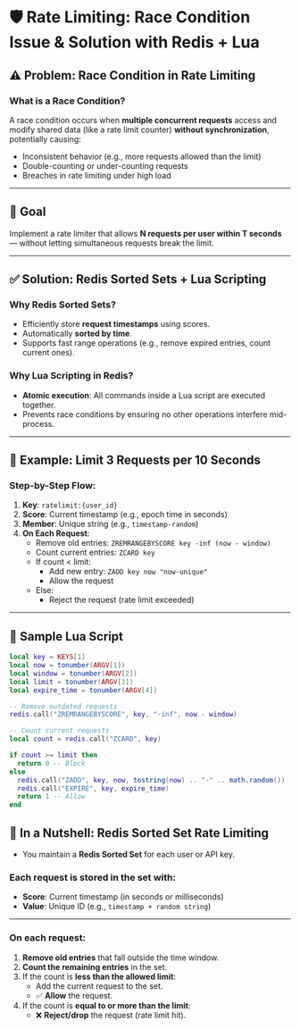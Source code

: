 # 🛡️ Rate Limiting: Race Condition Issue & Solution with Redis + Lua

## ⚠️ Problem: Race Condition in Rate Limiting

### What is a Race Condition?
A race condition occurs when **multiple concurrent requests** access and modify shared data (like a rate limit counter) **without synchronization**, potentially causing:

- Inconsistent behavior (e.g., more requests allowed than the limit)
- Double-counting or under-counting requests
- Breaches in rate limiting under high load

---

## 🎯 Goal

Implement a rate limiter that allows **N requests per user within T seconds** — without letting simultaneous requests break the limit.

---

## ✅ Solution: Redis Sorted Sets + Lua Scripting

### Why Redis Sorted Sets?
- Efficiently store **request timestamps** using scores.
- Automatically **sorted by time**.
- Supports fast range operations (e.g., remove expired entries, count current ones).

### Why Lua Scripting in Redis?
- **Atomic execution**: All commands inside a Lua script are executed together.
- Prevents race conditions by ensuring no other operations interfere mid-process.

---

## 🧪 Example: Limit 3 Requests per 10 Seconds

### Step-by-Step Flow:
1. **Key**: `ratelimit:{user_id}`
2. **Score**: Current timestamp (e.g., epoch time in seconds)
3. **Member**: Unique string (e.g., `timestamp-random`)
4. **On Each Request**:
   - Remove old entries: `ZREMRANGEBYSCORE key -inf (now - window)`
   - Count current entries: `ZCARD key`
   - If count < limit:
     - Add new entry: `ZADD key now "now-unique"`
     - Allow the request
   - Else:
     - Reject the request (rate limit exceeded)

---

## 🧾 Sample Lua Script

```lua
local key = KEYS[1]
local now = tonumber(ARGV[1])
local window = tonumber(ARGV[2])
local limit = tonumber(ARGV[3])
local expire_time = tonumber(ARGV[4])

-- Remove outdated requests
redis.call("ZREMRANGEBYSCORE", key, "-inf", now - window)

-- Count current requests
local count = redis.call("ZCARD", key)

if count >= limit then
  return 0 -- Block
else
  redis.call("ZADD", key, now, tostring(now) .. "-" .. math.random())
  redis.call("EXPIRE", key, expire_time)
  return 1 -- Allow
end
```


## 🥜 In a Nutshell: Redis Sorted Set Rate Limiting

- You maintain a **Redis Sorted Set** for each user or API key.

### Each request is stored in the set with:
- **Score**: Current timestamp (in seconds or milliseconds)
- **Value**: Unique ID (e.g., `timestamp + random string`)

---

### On each request:
1. **Remove old entries** that fall outside the time window.
2. **Count the remaining entries** in the set.
3. If the count is **less than the allowed limit**:
   - Add the current request to the set.
   - ✅ **Allow** the request.
4. If the count is **equal to or more than the limit**:
   - ❌ **Reject/drop** the request (rate limit hit).
